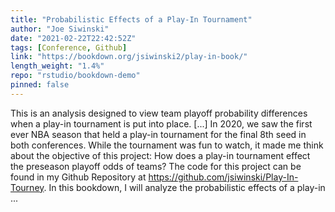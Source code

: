```yaml
---
title: "Probabilistic Effects of a Play-In Tournament"
author: "Joe Siwinski"
date: "2021-02-22T22:42:52Z"
tags: [Conference, Github]
link: "https://bookdown.org/jsiwinski2/play-in-book/"
length_weight: "1.4%"
repo: "rstudio/bookdown-demo"
pinned: false
---
```


This is an analysis designed to view team playoff probability differences when a play-in tournament is put into place. [...] In 2020, we saw the first ever NBA season that held a play-in tournament for the final 8th seed in both conferences. While the tournament was fun to watch, it made me think about the objective of this project: How does a play-in tournament effect the preseason playoff odds of teams? The code for this project can be found in my Github Repository at https://github.com/jsiwinski/Play-In-Tourney. In this bookdown, I will analyze the probabilistic effects of a play-in ...
